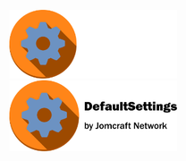 <img src="https://raw.githubusercontent.com/PT400C/TestDoc/main/logo-dark.svg?sanitize=true#gh-dark-mode-only" alt="DefaultSettings Logo" width="300px"><img src="https://raw.githubusercontent.com/PT400C/TestDoc/main/logo.svg?sanitize=true#gh-light-mode-only" alt="DefaultSettings Logo" width="300px">

